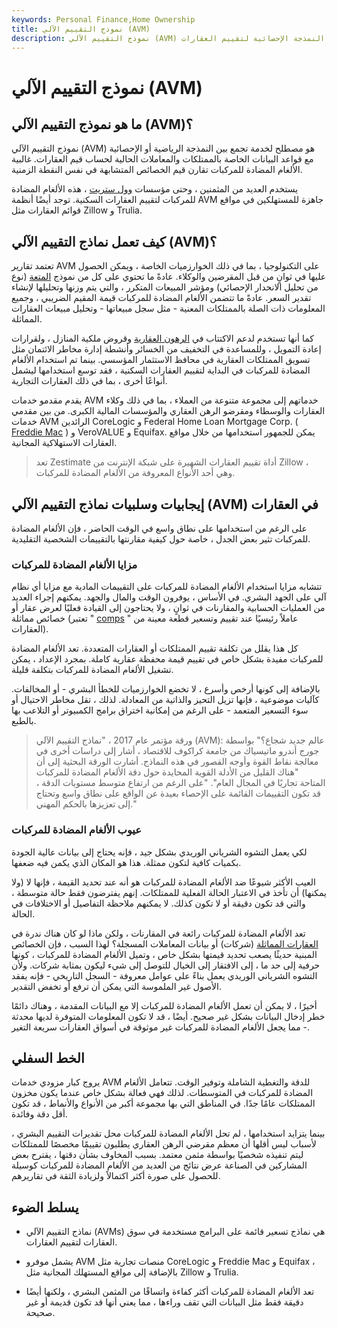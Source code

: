 ```yaml
---
keywords: Personal Finance,Home Ownership
title: نموذج التقييم الآلي (AVM)
description: نموذج التقييم الآلي (AVM) هو نهج لتقييم العقارات يستخدم تقنيات وبرامج النمذجة الإحصائية لتقييم العقارات.
---
```


# نموذج التقييم الآلي (AVM)
## ما هو نموذج التقييم الآلي (AVM)؟

نموذج التقييم الآلي (AVM) هو مصطلح لخدمة تجمع بين النمذجة الرياضية أو الإحصائية مع قواعد البيانات الخاصة بالممتلكات والمعاملات الحالية لحساب قيم العقارات. غالبية الألغام المضادة للمركبات تقارن قيم الخصائص المتشابهة في نفس النقطة الزمنية.

يستخدم العديد من المثمنين ، وحتى مؤسسات [وول ستريت](/wallstreet) ، هذه الألغام المضادة للمركبات لتقييم العقارات السكنية. توجد أيضًا أنظمة AVM جاهزة للمستهلكين في مواقع قوائم العقارات مثل Zillow و Trulia.

## كيف تعمل نماذج التقييم الآلي (AVM)؟

تعتمد تقارير AVM على التكنولوجيا ، بما في ذلك الخوارزميات الخاصة ، ويمكن الحصول عليها في ثوانٍ من قبل المقرضين والوكلاء. عادةً ما تحتوي على كل من نموذج [المتعة](/hedonic-regression) (نوع من تحليل الانحدار الإحصائي) ومؤشر المبيعات المتكرر ، والتي يتم وزنها وتحليلها لإنشاء تقدير السعر. عادةً ما تتضمن الألغام المضادة للمركبات قيمة المقيم الضريبي ، وجميع المعلومات ذات الصلة بالممتلكات المعنية - مثل سجل مبيعاتها - وتحليل مبيعات العقارات المماثلة.

كما أنها تستخدم لدعم الاكتتاب في [الرهون العقارية](/mortgage) وقروض ملكية المنازل ، ولقرارات إعادة التمويل ، وللمساعدة في التخفيف من الخسائر وأنشطة إدارة مخاطر الائتمان مثل تسويق الممتلكات العقارية في محافظ الاستثمار المؤسسي. بينما تم استخدام الألغام المضادة للمركبات في البداية لتقييم العقارات السكنية ، فقد توسع استخدامها ليشمل أنواعًا أخرى ، بما في ذلك العقارات التجارية.

يقدم مقدمو خدمات AVM خدماتهم إلى مجموعة متنوعة من العملاء ، بما في ذلك وكلاء العقارات والوسطاء ومقرضو الرهن العقاري والمؤسسات المالية الكبرى. من بين مقدمي خدمات AVM الرائدين CoreLogic و Federal Home Loan Mortgage Corp. ( [Freddie Mac](/freddiemac) ) و VeroVALUE و Equifax. يمكن للجمهور استخدامها من خلال مواقع العقارات الاستهلاكية المجانية.

> تعد Zestimate أداة تقييم العقارات الشهيرة على شبكة الإنترنت من Zillow ، وهي أحد الأنواع المعروفة من الألغام المضادة للمركبات.

>

## إيجابيات وسلبيات نماذج التقييم الآلي (AVM) في العقارات

على الرغم من استخدامها على نطاق واسع في الوقت الحاضر ، فإن الألغام المضادة للمركبات تثير بعض الجدل ، خاصة حول كيفية مقارنتها بالتقييمات الشخصية التقليدية.

### مزايا الألغام المضادة للمركبات

تتشابه مزايا استخدام الألغام المضادة للمركبات على التقييمات المادية مع مزايا أي نظام آلي على الجهد البشري. في الأساس ، يوفرون الوقت والمال والجهد. يمكنهم إجراء العديد من العمليات الحسابية والمقارنات في ثوانٍ ، ولا يحتاجون إلى القيادة فعليًا لعرض عقار أو خصائص مماثلة (تعتبر " [comps](/comparables) " عاملاً رئيسيًا عند تقييم وتسعير قطعة معينة من العقارات).

كل هذا يقلل من تكلفة تقييم الممتلكات أو العقارات المتعددة. تعد الألغام المضادة للمركبات مفيدة بشكل خاص في تقييم قيمة محفظة عقارية كاملة. بمجرد الإعداد ، يمكن تشغيل الألغام المضادة للمركبات بتكلفة قليلة.

بالإضافة إلى كونها أرخص وأسرع ، لا تخضع الخوارزميات للخطأ البشري - أو المخالفات. كآليات موضوعية ، فإنها تزيل التحيز والذاتية من المعادلة. لذلك ، تقل مخاطر الاحتيال أو سوء التسعير المتعمد - على الرغم من إمكانية اختراق برامج الكمبيوتر أو التلاعب بها بالطبع.

>

>

>

>

>

>

> ورقة مؤتمر عام 2017 ، "نماذج التقييم الآلي (AVM): عالم جديد شجاع؟" بواسطة جورج أندرو ماتيسياك من جامعة كراكوف للاقتصاد ، أشار إلى دراسات أخرى في معالجة نقاط القوة وأوجه القصور في هذه النماذج. أشارت الورقة البحثية إلى أن "هناك القليل من الأدلة القوية المحايدة حول دقة الألغام المضادة للمركبات المتاحة تجاريًا في المجال العام". "على الرغم من ارتفاع متوسط مستويات الدقة ، قد تكون التقييمات القائمة على الإحصاء بعيدة عن الواقع على نطاق واسع وتحتاج إلى تعزيزها بالحكم المهني."

>

### عيوب الألغام المضادة للمركبات

لكي يعمل التشوه الشرياني الوريدي بشكل جيد ، فإنه يحتاج إلى بيانات عالية الجودة بكميات كافية لتكون ممثلة. هذا هو المكان الذي يكمن فيه ضعفها.

العيب الأكثر شيوعًا ضد الألغام المضادة للمركبات هو أنه عند تحديد القيمة ، فإنها لا (ولا يمكنها) أن تأخذ في الاعتبار الحالة الفعلية للممتلكات. إنهم يفترضون فقط حالة متوسطة ، والتي قد تكون دقيقة أو لا تكون كذلك. لا يمكنهم ملاحظة التفاصيل أو الاختلافات في الحالة.

تعد الألغام المضادة للمركبات رائعة في المقارنات ، ولكن ماذا لو كان هناك ندرة في [العقارات المماثلة](/comps) (شركات) أو بيانات المعاملات المسجلة؟ لهذا السبب ، فإن الخصائص المبنية حديثًا يصعب تحديد قيمتها بشكل خاص ، وتميل الألغام المضادة للمركبات ، كونها حرفية إلى حد ما ، إلى الافتقار إلى الخيال للتوصل إلى شيء ليكون بمثابة شركات. ولأن التشوه الشرياني الوريدي يعمل بناءً على عوامل معروفة - السجل التاريخي - فإنه يفقد الأصول غير الملموسة التي يمكن أن ترفع أو تخفض التقدير.

أخيرًا ، لا يمكن أن تعمل الألغام المضادة للمركبات إلا مع البيانات المقدمة ، وهناك دائمًا خطر إدخال البيانات بشكل غير صحيح. أيضًا ، قد لا تكون المعلومات المتوفرة لديها محدثة - مما يجعل الألغام المضادة للمركبات غير موثوقة في أسواق العقارات سريعة التغير.

## الخط السفلي

يروج كبار مزودي خدمات AVM للدقة والتغطية الشاملة وتوفير الوقت. تتعامل الألغام المضادة للمركبات في المتوسطات. لذلك فهي فعالة بشكل خاص عندما يكون مخزون الممتلكات عامًا جدًا. في المناطق التي بها مجموعة أكبر من الأنواع والأنماط ، قد تكون أقل دقة وفائدة.

بينما يتزايد استخدامها ، لم تحل الألغام المضادة للمركبات محل تقديرات التقييم البشري ، لأسباب ليس أقلها أن معظم مقرضي الرهن العقاري يطلبون تقييمًا مخصصًا للممتلكات ليتم تنفيذه شخصيًا بواسطة مثمن معتمد. بسبب المخاوف بشأن دقتها ، يقترح بعض المشاركين في الصناعة عرض نتائج من العديد من الألغام المضادة للمركبات كوسيلة للحصول على صورة أكثر اكتمالاً ولزيادة الثقة في تقاريرهم.

## يسلط الضوء

- نماذج التقييم الآلي (AVMs) هي نماذج تسعير قائمة على البرامج مستخدمة في سوق العقارات لتقييم العقارات.

- يشمل موفرو AVM منصات تجارية مثل CoreLogic و Freddie Mac و Equifax ، بالإضافة إلى مواقع المستهلك المجانية مثل Zillow و Trulia.

- تعد الألغام المضادة للمركبات أكثر كفاءة واتساقًا من المثمن البشري ، ولكنها أيضًا دقيقة فقط مثل البيانات التي تقف وراءها ، مما يعني أنها قد تكون قديمة أو غير صحيحة.


